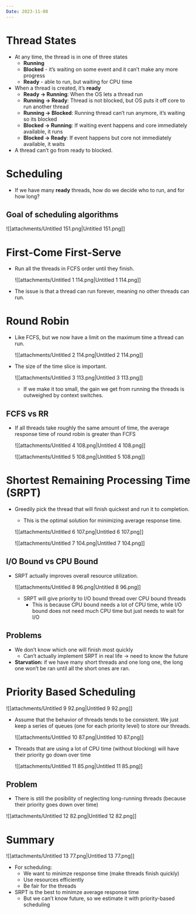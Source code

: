 ```yaml
---
Date: 2023-11-08
---
```

# Thread States

- At any time, the thread is in one of three states
    - **Running**
    - **Blocked** - it’s waiting on some event and it can’t make any more progress
    - **Ready** - able to run, but waiting for CPU time
- When a thread is created, it’s **ready**
    - **Ready → Running**: When the OS lets a thread run
    - **Running → Ready**: Thread is not blocked, but OS puts it off core to run another thread
    - **Running → Blocked**: Running thread can’t run anymore, it’s waiting so its blocked
    - **Blocked → Running**: If waiting event happens and core immediately available, it runs
    - **Blocked → Ready**: If event happens but core not immediately available, it waits
- A thread can’t go from ready to blocked.

# Scheduling

- If we have many **ready** threads, how do we decide who to run, and for how long?

## Goal of scheduling algorithms

![[attachments/Untitled 151.png|Untitled 151.png]]

# First-Come First-Serve

- Run all the threads in FCFS order until they finish.
    
    ![[attachments/Untitled 1 114.png|Untitled 1 114.png]]
    
- The issue is that a thread can run forever, meaning no other threads can run.

# Round Robin

- Like FCFS, but we now have a limit on the maximum time a thread can run.
    
    ![[attachments/Untitled 2 114.png|Untitled 2 114.png]]
    
- The size of the time slice is important.
    
    ![[attachments/Untitled 3 113.png|Untitled 3 113.png]]
    
    - If we make it too small, the gain we get from running the threads is outweighed by context switches.

## FCFS vs RR

- If all threads take roughly the same amount of time, the average response time of round robin is greater than FCFS
    
    ![[attachments/Untitled 4 108.png|Untitled 4 108.png]]
    
    ![[attachments/Untitled 5 108.png|Untitled 5 108.png]]
    

# Shortest Remaining Processing Time (SRPT)

- Greedily pick the thread that will finish quickest and run it to completion.
    
    - This is the optimal solution for minimizing average response time.
    
    ![[attachments/Untitled 6 107.png|Untitled 6 107.png]]
    
    ![[attachments/Untitled 7 104.png|Untitled 7 104.png]]
    

## I/O Bound vs CPU Bound

- SRPT actually improves overall resource utilization.
    
    ![[attachments/Untitled 8 96.png|Untitled 8 96.png]]
    
    - SRPT will give priority to I/O bound thread over CPU bound threads
        - This is because CPU bound needs a lot of CPU time, while I/O bound does not need much CPU time but just needs to wait for I/O

## Problems

- We don’t know which one will finish most quickly
    - Can’t actually implement SRPT in real life → need to know the future
- **Starvation:** if we have many short threads and one long one, the long one won’t be ran until all the short ones are ran.

# Priority Based Scheduling

![[attachments/Untitled 9 92.png|Untitled 9 92.png]]

- Assume that the behavior of threads tends to be consistent. We just keep a series of queues (one for each priority level) to store our threads.
    
    ![[attachments/Untitled 10 87.png|Untitled 10 87.png]]
    
- Threads that are using a lot of CPU time (without blocking) will have their priority go down over time
    
    ![[attachments/Untitled 11 85.png|Untitled 11 85.png]]
    

## Problem

- There is still the posibility of neglecting long-running threads (because their priority goes down over time)

![[attachments/Untitled 12 82.png|Untitled 12 82.png]]

# Summary

![[attachments/Untitled 13 77.png|Untitled 13 77.png]]

- For scheduling:
    - We want to minimze response time (make threads finish quickly)
    - Use resources efficiently
    - Be fair for the threads
- SRPT is the best to minimze average response time
    - But we can’t know future, so we estimate it with priority-based scheduling